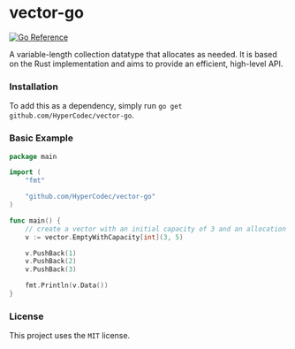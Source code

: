 # vector-go
[![Go Reference](https://pkg.go.dev/badge/github.com/HyperCodec/vector-go.svg)](https://pkg.go.dev/github.com/HyperCodec/vector-go)

A variable-length collection datatype that allocates as needed. It is based on the Rust implementation and aims to provide an efficient,
high-level API.

### Installation
To add this as a dependency, simply run `go get github.com/HyperCodec/vector-go`.

### Basic Example
```go
package main

import (
	"fmt"

	"github.com/HyperCodec/vector-go"
)

func main() {
    // create a vector with an initial capacity of 3 and an allocation amount of 5.
    v := vector.EmptyWithCapacity[int](3, 5)

    v.PushBack(1)
    v.PushBack(2)
    v.PushBack(3)

    fmt.Println(v.Data())
}
```

### License
This project uses the `MIT` license.
